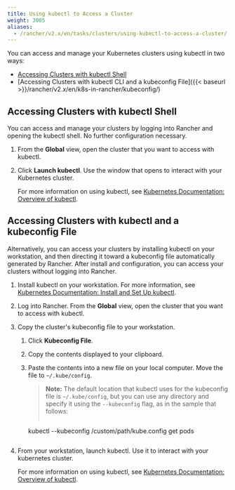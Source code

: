 ```yaml
---
title: Using kubectl to Access a Cluster
weight: 3005
aliases:
  - /rancher/v2.x/en/tasks/clusters/using-kubectl-to-access-a-cluster/
---
```

You can access and manage your Kubernetes clusters using kubectl in two ways:

- [Accessing Clusters with kubectl Shell](#accessing-clusters-with-kubectl-shell)
- [Accessing Clusters with kubectl CLI and a kubeconfig File]({{< baseurl >}}/rancher/v2.x/en/k8s-in-rancher/kubeconfig/)

## Accessing Clusters with kubectl Shell

You can access and manage your clusters by logging into Rancher and opening the kubectl shell. No further configuration necessary.

1. From the **Global** view, open the cluster that you want to access with kubectl.

2. Click **Launch kubectl**. Use the window that opens to interact with your Kubernetes cluster.

    For more information on using kubectl, see [Kubernetes Documentation: Overview of kubectl](https://kubernetes.io/docs/reference/kubectl/overview/).


## Accessing Clusters with kubectl and a kubeconfig File

Alternatively, you can access your clusters by installing kubectl on your workstation, and then directing it toward a kubeconfig file automatically generated by Rancher. After install and configuration, you can access your clusters without logging into Rancher.

1. Install kubectl on your workstation. For more information, see [Kubernetes Documentation: Install and Set Up kubectl](https://kubernetes.io/docs/tasks/tools/install-kubectl/).

2. Log into Rancher. From the **Global** view, open the cluster that you want to access with kubectl.

3. Copy the cluster's kubeconfig file to your workstation.

    1. Click **Kubeconfig File**.

    2. Copy the contents displayed to your clipboard.

    3. Paste the contents into a new file on your local computer. Move the file to `~/.kube/config`.

        >**Note:** The default location that kubectl uses for the kubeconfig file is `~/.kube/config`, but you can use any directory and specify it using the `--kubeconfig` flag, as in the sample that follows:
        >
        >```
        kubectl --kubeconfig /custom/path/kube.config get pods
        ```
4. From your workstation, launch kubectl. Use it to interact with your kubernetes cluster.

     For more information on using kubectl, see [Kubernetes Documentation: Overview of kubectl](https://kubernetes.io/docs/reference/kubectl/overview/).
